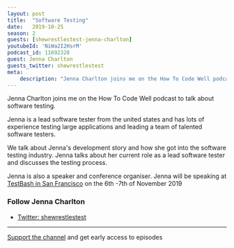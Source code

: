 ```yaml
---
layout: post
title:  "Software Testing"
date:   2019-10-25
season: 2
guests: [shewrestlestest-jenna-charlton]
youtubeId: 'NiWa2I2HsrM'
podcast_id: 11692328
guest: Jenna Charlton
guests_twitter: shewrestlestest
meta:
    description: "Jenna Charlton joins me on the How To Code Well podcast to talk about software testing."
---
```

Jenna Charlton joins me on the How To Code Well podcast to talk about software testing.

Jenna is a lead software tester from the united states and has lots of experience testing large applications and leading a team of talented software testers.

We talk about Jenna's development story and how she got into the software testing industry.  Jenna talks about her current role as a lead software tester and discusses the testing process.

Jenna is also a speaker and conference organiser. Jenna will be speaking at [TestBash in San Francisco](https://www.ministryoftesting.com/events/testbash-san-francisco-2019) on the 6th -7th of November 2019

### Follow Jenna Charlton
- [Twitter: shewrestlestest](https://twitter.com/shewrestlestest)

-------------------------------

[Support the channel](https://www.patreon.com/howToCodeWell) and get early access to episodes
